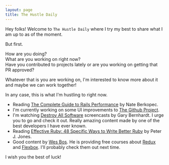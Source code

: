 ```yaml
---
layout: page
title: The Hustle Daily
---
```


Hey folks! Welcome to `The Hustle Daily` where I try my best to share what I am up to as of the
moment.

But first.

How are you doing?  
What are you working on right now?  
Have you contributed to projects lately or are you working on getting that PR approved?  

Whatever that is you are working on, I'm interested to know more about it and maybe we can work
together!

In any case, this is what I'm hustling to right now.

- Reading <a href="http://railsspeed.com">The Complete Guide to Rails Performance</a> by Nate
  Berkopec.
- I'm currently working on some UI improvements to <a href="http://thegithubproject.markjoelchavez.com">The Github Project</a>.
- I'm watching <a href="https://www.destroyallsoftware.com/">Destroy All Software</a> screencasts by Gary Bernhardt. I urge you to go and check it out. Really amazing content made by one of the best developers I have ever known.
- Reading <a href="https://www.amazon.com/Effective-Ruby-Specific-Software-Development/dp/0133846970">Effective Ruby: 48 Specific Ways to Write Better Ruby</a> by Peter J. Jones.
- Good content by <a href="http://wesbos.com/">Wes Bos</a>. He is providing free courses about <a href="https://learnredux.com/">Redux</a> and <a href="https://flexbox.io/">Flexbox</a>. I'll probably check them out next time.

I wish you the best of luck!
